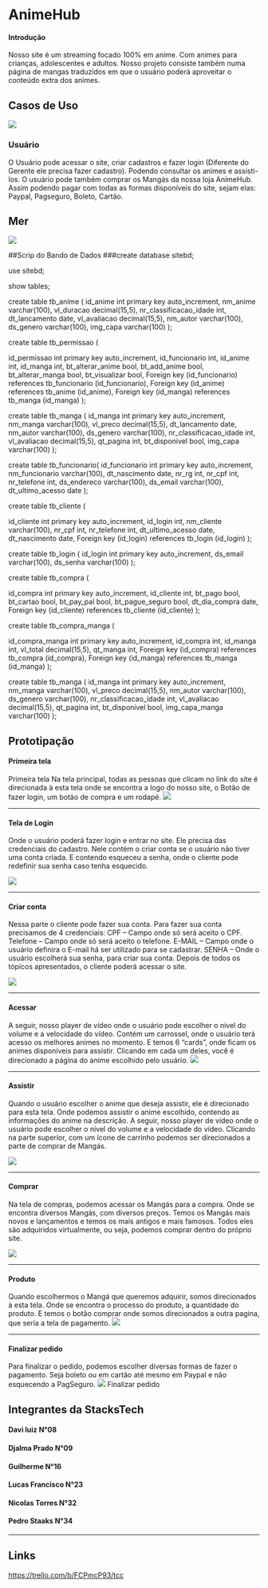 # AnimeHub 

#### Introdução 


Nosso site é um streaming focado 100% em anime. Com animes para crianças, adolescentes e adultos. 
Nosso projeto consiste também numa página de mangas traduzidos em que o usuário poderá aproveitar o conteúdo extra dos animes.



## Casos de Uso
![](https://i.imgur.com/VA8XEiM.png)




### Usuário
O Usuário pode acessar o site, criar cadastros e fazer login (Diferente do Gerente ele precisa fazer cadastro). Podendo consultar os animes e assisti-los. O usuário pode também comprar os Mangás da nossa loja AnimeHub. Assim podendo pagar com todas as formas disponíveis do site, sejam elas: Paypal, Pagseguro, Boleto, Cartão.


## Mer
![](https://i.imgur.com/gV9Aoc4.png)

##Scrip do Bando de Dados
###create database sitebd;

use sitebd;

show tables;

create table tb_anime (
id_anime int primary key auto_increment,
nm_anime varchar(100),
vl_duracao decimal(15,5),
nr_classificacao_idade int,
dt_lancamento date,
vl_avaliacao decimal(15,5),
nm_autor varchar(100),
ds_genero varchar(100),
img_capa varchar(100)
);

create table tb_permissao (

id_permissao int primary key auto_increment,
id_funcionario int,
id_anime int,
id_manga int,
bt_alterar_anime bool,
bt_add_anime bool,
bt_alterar_manga bool,
bt_visualizar bool,
Foreign key (id_funcionario) references tb_funcionario (id_funcionario),
Foreign key (id_anime) references tb_anime (id_anime),
Foreign key (id_manga) references tb_manga (id_manga)
);

create table tb_manga (
id_manga  int primary key auto_increment,
nm_manga varchar(100),
vl_preco decimal(15,5),
dt_lancamento date,
nm_autor varchar(100),
ds_genero varchar(100),
nr_classificacao_idade int,
vl_avaliacao decimal(15,5),
qt_pagina int,
bt_disponivel bool,
img_capa varchar(100)
);

create table tb_funcionario(
id_funcionario  int primary key auto_increment,
nm_funcionario varchar(100),
dt_nascimento date,
nr_rg int,
nr_cpf int,
nr_telefone int,
ds_endereco varchar(100),
ds_email varchar(100),
dt_ultimo_acesso date
);

create table tb_cliente (

id_cliente  int primary key auto_increment,
id_login int,
nm_cliente varchar(100),
nr_cpf int,
nr_telefone int,
dt_ultimo_acesso date,
dt_nascimento date,
Foreign key (id_login) references tb_login (id_login)
);

create table tb_login (
id_login int primary key auto_increment,
ds_email varchar(100),
ds_senha varchar(100)
);

create table tb_compra (

id_compra int primary key auto_increment,
id_cliente int,
bt_pago bool,
bt_cartao bool,
bt_pay_pal bool,
bt_pague_seguro bool,
dt_dia_compra date,
Foreign key (id_cliente) references tb_cliente (id_cliente)
);

create table tb_compra_manga (

id_compra_manga int primary key auto_increment,
id_compra int,
id_manga int,
vl_total decimal(15,5),
qt_manga int,
Foreign key (id_compra) references tb_compra (id_compra),
Foreign key (id_manga) references tb_manga (id_manga)
);

create table tb_manga (
id_manga int primary key auto_increment,
nm_manga varchar(100),
vl_preco decimal(15,5),
nm_autor varchar(100),
ds_genero  varchar(100),
nr_classificacao_idade int,
vl_avaliacao decimal(15,5),
qt_pagina int,
bt_disponivel bool,
img_capa_manga varchar(100)
);


## Prototipação 

#### Primeira tela 
Primeira tela
Na tela principal, todas as pessoas que clicam no link do site é direcionada à esta tela onde se encontra a logo do nosso site, o Botão de fazer login, um botão de compra e um rodapé.
![](https://i.imgur.com/pGTlTVp.png)
****

#### Tela de Login
Onde o usuário poderá fazer login e entrar no site. Ele precisa das credenciais do cadastro. Nele contém o criar conta se o usuário não tiver uma conta criada. E contendo esqueceu a senha, onde o cliente pode redefinir sua senha caso tenha esquecido. 

![](https://i.imgur.com/vBNeS9b.png)
****

#### Criar conta 
Nessa parte o cliente pode fazer sua conta. Para fazer sua conta precisamos de 4 credenciais:
CPF – Campo onde só será aceito o CPF. 
Telefone – Campo onde só será aceito o telefone. 
E-MAIL – Campo onde o usuário definira o E-mail há ser utilizado para se cadastrar. 
SENHA – Onde o usuário escolherá sua senha, para criar sua conta. Depois de todos os tópicos apresentados, o cliente poderá acessar o site.

![](https://i.imgur.com/KwxM18p.png)
****

#### Acessar 
A seguir, nosso player de vídeo onde o usuário pode escolher o nível do volume e a velocidade do vídeo.
Contém um carrossel, onde o usuário terá acesso os melhores animes no momento. E temos 6 “cards”, onde ficam os animes disponíveis para assistir. Clicando em cada um deles, você é direcionado a página do anime escolhido pelo usuário.
![](https://i.imgur.com/XmZxH3H.png)
****
#### Assistir
Quando o usuário escolher o anime que deseja assistir, ele é direcionado para esta tela. Onde podemos assistir o anime escolhido, contendo as informações do anime na descrição. A seguir, nosso player de vídeo onde o usuário pode escolher o nível do volume e a velocidade do vídeo.
Clicando na parte superior, com um ícone de carrinho podemos ser direcionados a parte de comprar de Mangás.

![](https://i.imgur.com/wxzrINX.png)
****
#### Comprar
Na tela de compras, podemos acessar os Mangás para a compra. Onde se encontra diversos Mangás, com diversos preços. Temos os Mangás mais novos e lançamentos e temos os mais antigos e mais famosos. Todos eles são adquiridos virtualmente, ou seja, podemos comprar dentro do próprio site.

![](https://i.imgur.com/OdTNFSU.png)
****

#### Produto
Quando escolhermos o Mangá que queremos adquirir, somos direcionados à esta tela. Onde se encontra o processo do produto, a quantidade do produto. E temos o botão comprar onde somos direcionados a outra pagina, que seria a tela de pagamento.
![](https://i.imgur.com/YcIl5kh.png)
***

#### Finalizar pedido
Para finalizar o pedido, podemos escolher diversas formas de fazer o pagamento. Seja boleto ou em cartão até mesmo em Paypal e não esquecendo a PagSeguro.
![](https://i.imgur.com/tYlEWsR.png)
Finalizar pedido



## Integrantes da StacksTech
#### Davi luiz       N°08
#### Djalma Prado    N°09
#### Guilherme       N°16
#### Lucas Francisco N°23
#### Nicolas Torres  N°32
#### Pedro Staaks    N°34



*******

## Links 
https://trello.com/b/FCPmcP93/tcc
